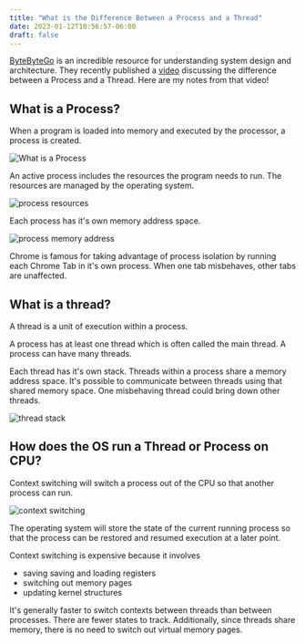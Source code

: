 ```yaml
---
title: "What is the Difference Between a Process and a Thread"
date: 2023-01-12T10:56:57-06:00
draft: false
---
```


[ByteByteGo] is an incredible resource for understanding system design and architecture. They recently published a [video](https://www.youtube.com/watch?v=4rLW7zg21gI) discussing the difference between a Process and a Thread. Here are my notes from that video!

## What is a Process?

When a program is loaded into memory and executed by the processor, a process is created.

![What is a Process](/images/process.png)

An active process includes the resources the program needs to run. The resources are managed by the operating system.

![process resources](/images/process_resources.png)

Each process has it's own memory address space.

![process memory address](/images/process_memory_address.png)

Chrome is famous for taking advantage of process isolation by running each Chrome Tab in it's own process. When one tab misbehaves, other tabs are unaffected.

## What is a thread?

A thread is a unit of execution within a process.

A process has at least one thread which is often called the main thread. A process can have many threads.

Each thread has it's own stack. Threads within a process share a memory address space. It's possible to communicate between threads using that shared memory space. One misbehaving thread could bring down other threads.

![thread stack](/images/thread_stack.png)

## How does the OS run a Thread or Process on CPU?

Context switching will switch a process out of the CPU so that another process can run.

![context switching](/images/context_switching.png)

The operating system will store the state of the current running process so that the process can be restored and resumed execution at a later point.

Context switching is expensive because it involves

* saving saving and loading registers
* switching out memory pages
* updating kernel structures

It's generally faster to switch contexts between threads than between processes. There are fewer states to track. Additionally, since threads share memory, there is no need to switch out virtual memory pages.

[ByteByteGo]:https://bytebytego.com/